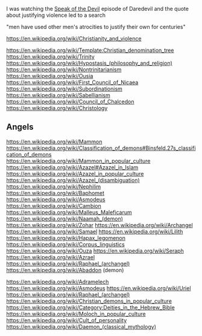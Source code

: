 
<!--
-->

I was watching the 
[Speak of the Devil]( http://www.imdb.com/title/tt4125420/ )
episode of Daredevil and the quote about justifying
violence led to a search

"men have used other men's atrocities to justify their own for centuries"

https://en.wikipedia.org/wiki/Christianity_and_violence

https://en.wikipedia.org/wiki/Template:Christian_denomination_tree
https://en.wikipedia.org/wiki/Trinity
https://en.wikipedia.org/wiki/Hypostasis_(philosophy_and_religion)
https://en.wikipedia.org/wiki/Nontrinitarianism
https://en.wikipedia.org/wiki/Ousia
https://en.wikipedia.org/wiki/First_Council_of_Nicaea
https://en.wikipedia.org/wiki/Subordinationism
https://en.wikipedia.org/wiki/Sabellianism
https://en.wikipedia.org/wiki/Council_of_Chalcedon
https://en.wikipedia.org/wiki/Christology

Angels
------

https://en.wikipedia.org/wiki/Mammon
https://en.wikipedia.org/wiki/Classification_of_demons#Binsfeld.27s_classification_of_demons
https://en.wikipedia.org/wiki/Mammon_in_popular_culture
https://en.wikipedia.org/wiki/Azazel#Azazel_in_Islam
https://en.wikipedia.org/wiki/Azazel_in_popular_culture
https://en.wikipedia.org/wiki/Azazel_(disambiguation)
https://en.wikipedia.org/wiki/Nephilim
https://en.wikipedia.org/wiki/Baphomet
https://en.wikipedia.org/wiki/Asmodeus
https://en.wikipedia.org/wiki/Cambion
https://en.wikipedia.org/wiki/Malleus_Maleficarum
https://en.wikipedia.org/wiki/Naamah_(demon)
https://en.wikipedia.org/wiki/Zohar
https://en.wikipedia.org/wiki/Archangel
https://en.wikipedia.org/wiki/Samael
https://en.wikipedia.org/wiki/Lilith
https://en.wikipedia.org/wiki/Hapax_legomenon
https://en.wikipedia.org/wiki/Corpus_linguistics
https://en.wikipedia.org/wiki/Ouza
https://en.wikipedia.org/wiki/Seraph
https://en.wikipedia.org/wiki/Azrael
https://en.wikipedia.org/wiki/Raphael_(archangel)
https://en.wikipedia.org/wiki/Abaddon     (demon)

https://en.wikipedia.org/wiki/Adramelech
https://en.wikipedia.org/wiki/Asmodeus
https://en.wikipedia.org/wiki/Uriel
https://en.wikipedia.org/wiki/Raphael_(archangel)
https://en.wikipedia.org/wiki/Christian_demons_in_popular_culture
https://en.wikipedia.org/wiki/Category:Deities_in_the_Hebrew_Bible
https://en.wikipedia.org/wiki/Moloch_in_popular_culture
https://en.wikipedia.org/wiki/Cult_of_personality
https://en.wikipedia.org/wiki/Daemon_(classical_mythology)


<!-- vim: set autoindent expandtab sw=4 syntax=markdown: -->
